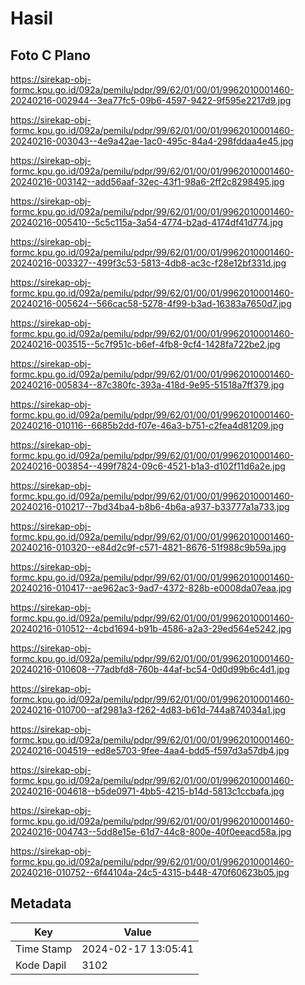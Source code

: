 # Hasil

## Foto C Plano

https://sirekap-obj-formc.kpu.go.id/092a/pemilu/pdpr/99/62/01/00/01/9962010001460-20240216-002944--3ea77fc5-09b6-4597-9422-9f595e2217d9.jpg

https://sirekap-obj-formc.kpu.go.id/092a/pemilu/pdpr/99/62/01/00/01/9962010001460-20240216-003043--4e9a42ae-1ac0-495c-84a4-298fddaa4e45.jpg

https://sirekap-obj-formc.kpu.go.id/092a/pemilu/pdpr/99/62/01/00/01/9962010001460-20240216-003142--add56aaf-32ec-43f1-98a6-2ff2c8298495.jpg

https://sirekap-obj-formc.kpu.go.id/092a/pemilu/pdpr/99/62/01/00/01/9962010001460-20240216-005410--5c5c115a-3a54-4774-b2ad-4174df41d774.jpg

https://sirekap-obj-formc.kpu.go.id/092a/pemilu/pdpr/99/62/01/00/01/9962010001460-20240216-003327--499f3c53-5813-4db8-ac3c-f28e12bf331d.jpg

https://sirekap-obj-formc.kpu.go.id/092a/pemilu/pdpr/99/62/01/00/01/9962010001460-20240216-005624--566cac58-5278-4f99-b3ad-16383a7650d7.jpg

https://sirekap-obj-formc.kpu.go.id/092a/pemilu/pdpr/99/62/01/00/01/9962010001460-20240216-003515--5c7f951c-b6ef-4fb8-9cf4-1428fa722be2.jpg

https://sirekap-obj-formc.kpu.go.id/092a/pemilu/pdpr/99/62/01/00/01/9962010001460-20240216-005834--87c380fc-393a-418d-9e95-51518a7ff379.jpg

https://sirekap-obj-formc.kpu.go.id/092a/pemilu/pdpr/99/62/01/00/01/9962010001460-20240216-010116--6685b2dd-f07e-46a3-b751-c2fea4d81209.jpg

https://sirekap-obj-formc.kpu.go.id/092a/pemilu/pdpr/99/62/01/00/01/9962010001460-20240216-003854--499f7824-09c6-4521-b1a3-d102f11d6a2e.jpg

https://sirekap-obj-formc.kpu.go.id/092a/pemilu/pdpr/99/62/01/00/01/9962010001460-20240216-010217--7bd34ba4-b8b6-4b6a-a937-b33777a1a733.jpg

https://sirekap-obj-formc.kpu.go.id/092a/pemilu/pdpr/99/62/01/00/01/9962010001460-20240216-010320--e84d2c9f-c571-4821-8676-51f988c9b59a.jpg

https://sirekap-obj-formc.kpu.go.id/092a/pemilu/pdpr/99/62/01/00/01/9962010001460-20240216-010417--ae962ac3-9ad7-4372-828b-e0008da07eaa.jpg

https://sirekap-obj-formc.kpu.go.id/092a/pemilu/pdpr/99/62/01/00/01/9962010001460-20240216-010512--4cbd1694-b91b-4586-a2a3-29ed564e5242.jpg

https://sirekap-obj-formc.kpu.go.id/092a/pemilu/pdpr/99/62/01/00/01/9962010001460-20240216-010608--77adbfd8-760b-44af-bc54-0d0d99b6c4d1.jpg

https://sirekap-obj-formc.kpu.go.id/092a/pemilu/pdpr/99/62/01/00/01/9962010001460-20240216-010700--af2981a3-f262-4d83-b61d-744a874034a1.jpg

https://sirekap-obj-formc.kpu.go.id/092a/pemilu/pdpr/99/62/01/00/01/9962010001460-20240216-004519--ed8e5703-9fee-4aa4-bdd5-f597d3a57db4.jpg

https://sirekap-obj-formc.kpu.go.id/092a/pemilu/pdpr/99/62/01/00/01/9962010001460-20240216-004618--b5de0971-4bb5-4215-b14d-5813c1ccbafa.jpg

https://sirekap-obj-formc.kpu.go.id/092a/pemilu/pdpr/99/62/01/00/01/9962010001460-20240216-004743--5dd8e15e-61d7-44c8-800e-40f0eeacd58a.jpg

https://sirekap-obj-formc.kpu.go.id/092a/pemilu/pdpr/99/62/01/00/01/9962010001460-20240216-010752--6f44104a-24c5-4315-b448-470f60623b05.jpg


## Metadata

| Key        | Value               |
| ---------- | ------------------- |
| Time Stamp | 2024-02-17 13:05:41 |
| Kode Dapil | 3102                |



